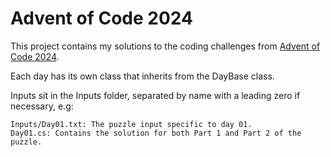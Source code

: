# Advent of Code 2024

This project contains my solutions to the coding challenges from [Advent of Code 2024](https://adventofcode.com/2024).

Each day has its own class that inherits from the DayBase class.

Inputs sit in the Inputs folder, separated by name with a leading zero if necessary, e.g:

    Inputs/Day01.txt: The puzzle input specific to day 01.
    Day01.cs: Contains the solution for both Part 1 and Part 2 of the puzzle.

